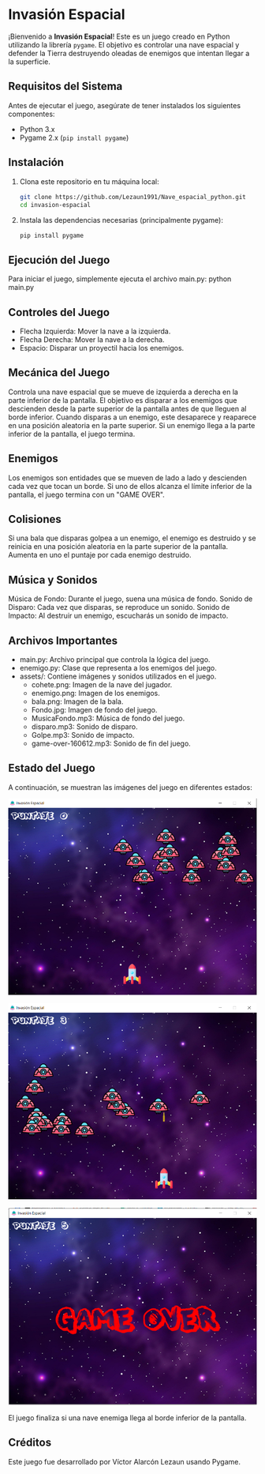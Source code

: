 # Invasión Espacial

¡Bienvenido a **Invasión Espacial**! Este es un juego creado en Python utilizando la librería `pygame`. El objetivo es controlar una nave espacial y defender la Tierra destruyendo oleadas de enemigos que intentan llegar a la superficie.

## Requisitos del Sistema

Antes de ejecutar el juego, asegúrate de tener instalados los siguientes componentes:

- Python 3.x
- Pygame 2.x (`pip install pygame`)

## Instalación

1. Clona este repositorio en tu máquina local:

   ```bash
   git clone https://github.com/Lezaun1991/Nave_espacial_python.git
   cd invasion-espacial
2. Instala las dependencias necesarias (principalmente pygame):
   ```
   pip install pygame
   
## Ejecución del Juego
Para iniciar el juego, simplemente ejecuta el archivo main.py:
python main.py

## Controles del Juego
  * Flecha Izquierda: Mover la nave a la izquierda.
  * Flecha Derecha: Mover la nave a la derecha.
  * Espacio: Disparar un proyectil hacia los enemigos.

## Mecánica del Juego
Controla una nave espacial que se mueve de izquierda a derecha en la parte inferior de la pantalla.
El objetivo es disparar a los enemigos que descienden desde la parte superior de la pantalla antes de que lleguen al borde inferior.
Cuando disparas a un enemigo, este desaparece y reaparece en una posición aleatoria en la parte superior.
Si un enemigo llega a la parte inferior de la pantalla, el juego termina.

## Enemigos
Los enemigos son entidades que se mueven de lado a lado y descienden cada vez que tocan un borde. Si uno de ellos alcanza el límite inferior de la pantalla, el juego termina con un "GAME OVER".

## Colisiones
Si una bala que disparas golpea a un enemigo, el enemigo es destruido y se reinicia en una posición aleatoria en la parte superior de la pantalla. Aumenta en uno el puntaje por cada enemigo destruido.

## Música y Sonidos
Música de Fondo: Durante el juego, suena una música de fondo.
Sonido de Disparo: Cada vez que disparas, se reproduce un sonido.
Sonido de Impacto: Al destruir un enemigo, escucharás un sonido de impacto.

## Archivos Importantes
* main.py: Archivo principal que controla la lógica del juego.
* enemigo.py: Clase que representa a los enemigos del juego.
* assets/: Contiene imágenes y sonidos utilizados en el juego.
    * cohete.png: Imagen de la nave del jugador.
    * enemigo.png: Imagen de los enemigos.
    * bala.png: Imagen de la bala.
    * Fondo.jpg: Imagen de fondo del juego.
    * MusicaFondo.mp3: Música de fondo del juego.
    * disparo.mp3: Sonido de disparo.
    * Golpe.mp3: Sonido de impacto.
    * game-over-160612.mp3: Sonido de fin del juego.
 
## Estado del Juego
A continuación, se muestran las imágenes del juego en diferentes estados:

![Estado inicial del juego](ImagenesJuego/InicioJuego.png)

![La nave disparando a los enemigos](ImagenesJuego/impactoBala.png)

![Estado cuando el juego termina](ImagenesJuego/finJuego.png)

El juego finaliza si una nave enemiga llega al borde inferior de la pantalla.

## Créditos
Este juego fue desarrollado por Víctor Alarcón Lezaun usando Pygame.
